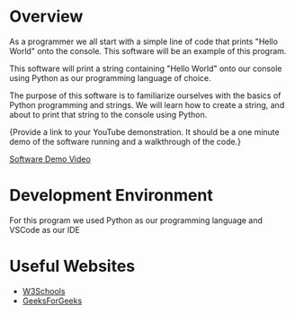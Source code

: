# Overview

As a programmer we all start with a simple line of code that prints "Hello World" onto the console. This software will be an example of this program.

This software will print a string containing "Hello World" onto our console using Python as our programming language of choice.

The purpose of this software is to familiarize ourselves with the basics of Python programming and strings. We will learn how to create a string, and about to print that string to the console using Python.

{Provide a link to your YouTube demonstration.  It should be a one minute demo of the software running and a walkthrough of the code.}

[Software Demo Video](https://youtu.be/2AV62_hCdws)

# Development Environment

For this program we used Python as our programming language and VSCode as our IDE

# Useful Websites

* [W3Schools](https://www.w3schools.com/python/)
* [GeeksForGeeks](https://www.geeksforgeeks.org/python-program-to-print-hello-world/)

